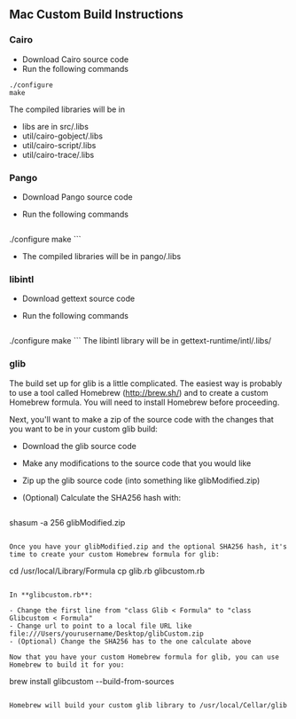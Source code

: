 ## Mac Custom Build Instructions
### Cairo
- Download Cairo source code
- Run the following commands

```
./configure
make
```
The compiled libraries will be in

- libs are in src/.libs
- util/cairo-gobject/.libs
- util/cairo-script/.libs
- util/cairo-trace/.libs


### Pango
- Download Pango source code
- Run the following commands

	```
./configure
make
	```

- The compiled libraries will be in pango/.libs

### libintl
- Download gettext source code
- Run the following commands

	```
./configure
make
	```
The libintl library will be in gettext-runtime/intl/.libs/

### glib
The build set up for glib is a little complicated. The easiest way is probably to use a tool called Homebrew (http://brew.sh/) and to create a custom Homebrew formula. You will need to install Homebrew before proceeding.

Next, you'll want to make a zip of the source code with the changes that you want to be in your custom glib build:

- Download the glib source code
- Make any modifications to the source code that you would like
- Zip up the glib source code (into something like glibModified.zip)
- (Optional) Calculate the SHA256 hash with:

   ```
shasum -a 256 glibModified.zip
   ```
   
Once you have your glibModified.zip and the optional SHA256 hash, it's time to create your custom Homebrew formula for glib:

```
cd /usr/local/Library/Formula
cp glib.rb glibcustom.rb
```	

In **glibcustom.rb**:

- Change the first line from "class Glib < Formula" to "class Glibcustom < Formula"
- Change url to point to a local file URL like file:///Users/yourusername/Desktop/glibCustom.zip
- (Optional) Change the SHA256 has to the one calculate above

Now that you have your custom Homebrew formula for glib, you can use Homebrew to build it for you:

```
brew install glibcustom --build-from-sources
```

Homebrew will build your custom glib library to /usr/local/Cellar/glib